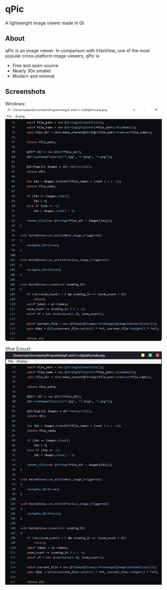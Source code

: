 # qPic
A lightweight image viewer made in Qt

## About
qPic is an image viewer. In comparison with IrfanView, one of the most popular cross-platform image viewers, qPic is
- Free and open-source
- Nearly 30x smaller
- Modern and minimal

## Screenshots
Windows:
![](screenshot.png)

Xfce (Linux):
![](screenshot_xfce.png)
